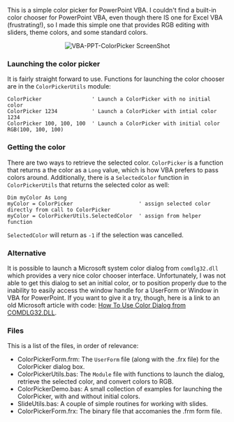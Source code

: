 This is a simple color picker for PowerPoint VBA. I couldn't find a built-in color chooser for PowerPoint VBA, even though there IS one for Excel VBA (frustrating!), so I made this simple one that provides RGB editing with sliders, theme colors, and some standard colors.

<p align="center">
  <img src="https://github.com/ericaddison/VBA-PPT-ColorPicker/blob/gh-pages/img/screenShot.png?raw=true" alt="VBA-PPT-ColorPicker ScreenShot"/>
</p>

### Launching the color picker
It is fairly straight forward to use. Functions for launching the color chooser are in the `ColorPickerUtils` module:
```
ColorPicker                ' Launch a ColorPicker with no initial color
ColorPicker 1234           ' Launch a ColorPicker with intial color 1234
ColorPicker 100, 100, 100  ' Launch a ColorPicker with initial color RGB(100, 100, 100)
```

### Getting the color
There are two ways to retrieve the selected color. `ColorPicker` is a function that returns a the color as a `Long` value, which is how VBA prefers to pass colors around. Additionally, there is a `SelectedColor` function in `ColorPickerUtils` that returns the selected color as well:

``` 
Dim myColor As Long
myColor = ColorPicker                     ' assign selected color directly from call to ColorPicker
myColor = ColorPickerUtils.SelectedColor  ' assign from helper function
```

`SelectedColor` will return as `-1` if the selection was cancelled.

### Alternative
It is possible to launch a Microsoft system color dialog from `comdlg32.dll` which provides a very nice color chooser interface. Unfortunately, I was not able to get this dialog to set an initial color, or to position properly due to the inability to easily access the window handle for a UserForm or Window in VBA for PowerPoint. If you want to give it a try, though, here is a link to an old Microsoft article with code: [How To Use Color Dialog from COMDLG32.DLL](https://support.microsoft.com/en-us/kb/153929). 

### Files
This is a list of the files, in order of relevance:
* ColorPickerForm.frm: The `UserForm` file (along with the .frx file) for the ColorPicker dialog box.
* ColorPickerUtils.bas: The `Module` file with functions to launch the dialog, retrieve the selected color, and convert colors to RGB.
* ColorPickerDemo.bas: A small collection of examples for launching the ColorPicker, with and without initial colors.
* SlideUtils.bas: A couple of simple routines for working with slides.
* ColorPickerForm.frx: The binary file that accomanies the .frm form file.
